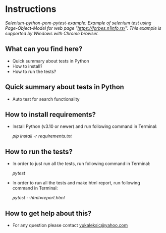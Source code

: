 # Instructions

_Selenium-python-pom-pytest-example: Example of selenium test using Page-Object-Model for web page "https://forbes.n1info.rs/".
This example is supported by Windows with Chrome browser._

## What can you find here?
* Quick summary about tests in Python
* How to install?
* How to run the tests?
  
## Quick summary about tests in Python
* Auto test for search functionality


## How to install requirements?
* Install Python (v3.10 or newer) and run following command in Terminal:

  _pip install -r requirements.txt_

## How to run the tests?
* In order to just run all the tests, run following command in Terminal:

  _pytest_
* In order to run all the tests and make html report, run following command in Terminal:

  _pytest --html=report.html_

## How to get help about this?
* For any question please contact vukaleksic@yahoo.com
